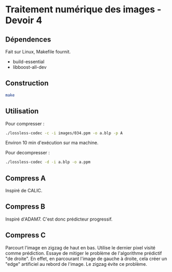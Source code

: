 # Traitement numérique des images - Devoir 4

## Dépendences

Fait sur Linux, Makefile fournit.

- build-essential
- libboost-all-dev

## Construction

```sh
make
```

## Utilisation

Pour compresser :

```sh
./lossless-codec -c -i images/034.ppm -o a.blp -p A
```

Environ 10 min d'exécution sur ma machine.

Pour decompresser :

```sh
./lossless-codec -d -i a.blp -o a.ppm
```

## Compress A

Inspiré de CALIC.

## Compress B

Inspiré d'ADAM7. C'est donc prédicteur progressif.

## Compress C

Parcourt l'image en zigzag de haut en bas. Utilise le dernier pixel visité comme prédiction. Essaye de mitiger le problème de l'algorithme prédictif "de droite". En effet, en parcourant l'image de gauche à droite, cela créer un "edge" artificiel au rebord de l'image. Le zigzag évite ce problème. 